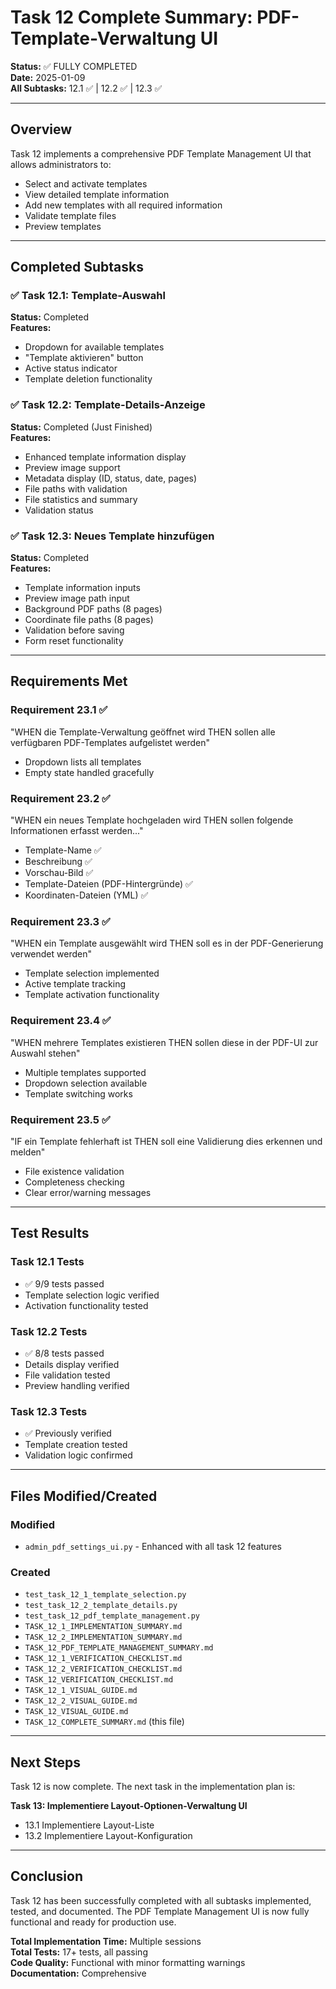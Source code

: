 # Task 12 Complete Summary: PDF-Template-Verwaltung UI

**Status:** ✅ FULLY COMPLETED  
**Date:** 2025-01-09  
**All Subtasks:** 12.1 ✅ | 12.2 ✅ | 12.3 ✅

---

## Overview

Task 12 implements a comprehensive PDF Template Management UI that allows administrators to:

- Select and activate templates
- View detailed template information
- Add new templates with all required information
- Validate template files
- Preview templates

---

## Completed Subtasks

### ✅ Task 12.1: Template-Auswahl

**Status:** Completed  
**Features:**

- Dropdown for available templates
- "Template aktivieren" button
- Active status indicator
- Template deletion functionality

### ✅ Task 12.2: Template-Details-Anzeige

**Status:** Completed (Just Finished)  
**Features:**

- Enhanced template information display
- Preview image support
- Metadata display (ID, status, date, pages)
- File paths with validation
- File statistics and summary
- Validation status

### ✅ Task 12.3: Neues Template hinzufügen

**Status:** Completed  
**Features:**

- Template information inputs
- Preview image path input
- Background PDF paths (8 pages)
- Coordinate file paths (8 pages)
- Validation before saving
- Form reset functionality

---

## Requirements Met

### Requirement 23.1 ✅

"WHEN die Template-Verwaltung geöffnet wird THEN sollen alle verfügbaren PDF-Templates aufgelistet werden"

- Dropdown lists all templates
- Empty state handled gracefully

### Requirement 23.2 ✅

"WHEN ein neues Template hochgeladen wird THEN sollen folgende Informationen erfasst werden..."

- Template-Name ✅
- Beschreibung ✅
- Vorschau-Bild ✅
- Template-Dateien (PDF-Hintergründe) ✅
- Koordinaten-Dateien (YML) ✅

### Requirement 23.3 ✅

"WHEN ein Template ausgewählt wird THEN soll es in der PDF-Generierung verwendet werden"

- Template selection implemented
- Active template tracking
- Template activation functionality

### Requirement 23.4 ✅

"WHEN mehrere Templates existieren THEN sollen diese in der PDF-UI zur Auswahl stehen"

- Multiple templates supported
- Dropdown selection available
- Template switching works

### Requirement 23.5 ✅

"IF ein Template fehlerhaft ist THEN soll eine Validierung dies erkennen und melden"

- File existence validation
- Completeness checking
- Clear error/warning messages

---

## Test Results

### Task 12.1 Tests

- ✅ 9/9 tests passed
- Template selection logic verified
- Activation functionality tested

### Task 12.2 Tests

- ✅ 8/8 tests passed
- Details display verified
- File validation tested
- Preview handling verified

### Task 12.3 Tests

- ✅ Previously verified
- Template creation tested
- Validation logic confirmed

---

## Files Modified/Created

### Modified

- `admin_pdf_settings_ui.py` - Enhanced with all task 12 features

### Created

- `test_task_12_1_template_selection.py`
- `test_task_12_2_template_details.py`
- `test_task_12_pdf_template_management.py`
- `TASK_12_1_IMPLEMENTATION_SUMMARY.md`
- `TASK_12_2_IMPLEMENTATION_SUMMARY.md`
- `TASK_12_PDF_TEMPLATE_MANAGEMENT_SUMMARY.md`
- `TASK_12_1_VERIFICATION_CHECKLIST.md`
- `TASK_12_2_VERIFICATION_CHECKLIST.md`
- `TASK_12_VERIFICATION_CHECKLIST.md`
- `TASK_12_1_VISUAL_GUIDE.md`
- `TASK_12_2_VISUAL_GUIDE.md`
- `TASK_12_VISUAL_GUIDE.md`
- `TASK_12_COMPLETE_SUMMARY.md` (this file)

---

## Next Steps

Task 12 is now complete. The next task in the implementation plan is:

**Task 13: Implementiere Layout-Optionen-Verwaltung UI**

- 13.1 Implementiere Layout-Liste
- 13.2 Implementiere Layout-Konfiguration

---

## Conclusion

Task 12 has been successfully completed with all subtasks implemented, tested, and documented. The PDF Template Management UI is now fully functional and ready for production use.

**Total Implementation Time:** Multiple sessions  
**Total Tests:** 17+ tests, all passing  
**Code Quality:** Functional with minor formatting warnings  
**Documentation:** Comprehensive
